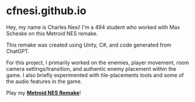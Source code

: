 # cfnesi.github.io

Hey, my name is Charles Nesi! 
I'm a 494 student who worked with Max Scheske on this Metroid NES remake.

This remake was created using Unity, C#, and code generated from ChatGPT.

For this project, I primarily worked on the enemies, player movement, room camera settings/transition, and authentic enemy placement within the game.
I also briefly experimented with tile-placements tools and some of the audio features in the game.

Play my **[Metroid NES Remake](https://sirchuckofthechuckles.itch.io/metroid-nes-remake)**!
